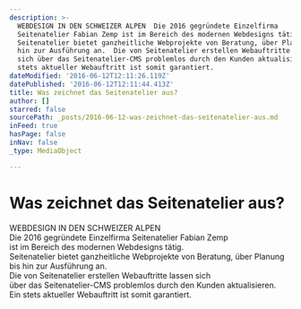 ```yaml
---
description: >-
  WEBDESIGN IN DEN SCHWEIZER ALPEN  Die 2016 gegründete Einzelfirma
  Seitenatelier Fabian Zemp ist im Bereich des modernen Webdesigns tätig. 
  Seitenatelier bietet ganzheitliche Webprojekte von Beratung, über Planung bis
  hin zur Ausführung an.  Die von Seitenatelier erstellen Webauftritte lassen
  sich über das Seitenatelier-CMS problemlos durch den Kunden aktualisieren. Ein
  stets aktueller Webauftritt ist somit garantiert.
dateModified: '2016-06-12T12:11:26.119Z'
datePublished: '2016-06-12T12:11:44.413Z'
title: Was zeichnet das Seitenatelier aus?
author: []
starred: false
sourcePath: _posts/2016-06-12-was-zeichnet-das-seitenatelier-aus.md
inFeed: true
hasPage: false
inNav: false
_type: MediaObject

---
```

# Was zeichnet das Seitenatelier aus?

WEBDESIGN IN DEN SCHWEIZER ALPEN  
Die 2016 gegründete Einzelfirma Seitenatelier Fabian Zemp  
ist im Bereich des modernen Webdesigns tätig.  
Seitenatelier bietet ganzheitliche Webprojekte von Beratung, über Planung bis hin zur Ausführung an.  
Die von Seitenatelier erstellen Webauftritte lassen sich  
über das Seitenatelier-CMS problemlos durch den Kunden aktualisieren.  
Ein stets aktueller Webauftritt ist somit garantiert.